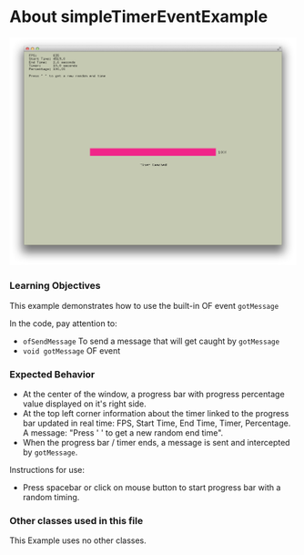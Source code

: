 # About simpleTimerEventExample

![Screenshot of simpleTimerEventExample](simpleTimerEventExample.png)


### Learning Objectives

This example demonstrates how to use the built-in OF event ```gotMessage```



In the code, pay attention to:

* ```ofSendMessage``` To send a message that will get caught by ```gotMessage```
* ```void gotMessage``` OF event



### Expected Behavior


* At the center of the window, a progress bar with progress percentage value displayed on it's right side.
* At the top left corner information about the timer linked to the progress bar updated in real time: FPS, Start Time, End Time, Timer, Percentage. A message: "Press ' ' to get a new random end time".
* When the progress bar / timer ends, a message is sent and intercepted by ```gotMessage```.


Instructions for use:

* Press spacebar or click on mouse button to start progress bar with a random timing.


### Other classes used in this file

This Example uses no other classes.
